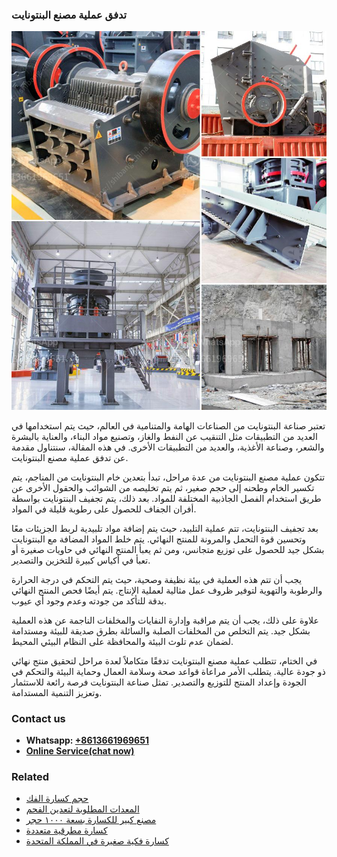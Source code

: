 <h3>تدفق عملية مصنع البنتونايت</h3><img src='1701850658.jpg' alt=''><p>تعتبر صناعة البنتونايت من الصناعات الهامة والمتنامية في العالم، حيث يتم استخدامها في العديد من التطبيقات مثل التنقيب عن النفط والغاز، وتصنيع مواد البناء، والعناية بالبشرة والشعر، وصناعة الأغذية، والعديد من التطبيقات الأخرى. في هذه المقالة، سنتناول مقدمة عن تدفق عملية مصنع البنتونايت.</p><p>تتكون عملية مصنع البنتونايت من عدة مراحل، تبدأ بتعدين خام البنتونايت من المناجم، يتم تكسير الخام وطحنه إلى حجم صغير، ثم يتم تخليصه من الشوائب والحقول الأخرى عن طريق استخدام الفصل الجاذبية المختلفة للمواد. بعد ذلك، يتم تجفيف البنتونايت بواسطة أفران الجفاف للحصول على رطوبة قليلة في المواد.</p><p>بعد تجفيف البنتونايت، تتم عملية التلبيد، حيث يتم إضافة مواد تلبيدية لربط الجزيئات معًا وتحسين قوة التحمل والمرونة للمنتج النهائي. يتم خلط المواد المضافة مع البنتونايت بشكل جيد للحصول على توزيع متجانس، ومن ثم يعبأ المنتج النهائي في حاويات صغيرة أو تعبأ في أكياس كبيرة للتخزين والتصدير.</p><p>يجب أن تتم هذه العملية في بيئة نظيفة وصحية، حيث يتم التحكم في درجة الحرارة والرطوبة والتهوية لتوفير ظروف عمل مثالية لعملية الإنتاج. يتم أيضًا فحص المنتج النهائي بدقة للتأكد من جودته وعدم وجود أي عيوب.</p><p>علاوة على ذلك، يجب أن يتم مراقبة وإدارة النفايات والمخلفات الناجمة عن هذه العملية بشكل جيد. يتم التخلص من المخلفات الصلبة والسائلة بطرق صديقة للبيئة ومستدامة لضمان عدم تلوث البيئة والمحافظة على النظام البيئي المحيط.</p><p>في الختام، تتطلب عملية مصنع البنتونايت تدفقًا متكاملاً لعدة مراحل لتحقيق منتج نهائي ذو جودة عالية. يتطلب الأمر مراعاة قواعد صحة وسلامة العمال وحماية البيئة والتحكم في الجودة وإعداد المنتج للتوزيع والتصدير. تمثل صناعة البنتونايت فرصة رائعة للاستثمار وتعزيز التنمية المستدامة.</p><h3>Contact us</h3><ul><li><strong>Whatsapp:&nbsp;<a href="https://wa.me/8613661969651">+8613661969651</a></strong></li><li><a href="https://swt.shibang-china.com/?git&amp;zhl&amp;تدفق عملية مصنع البنتونايت"><strong>Online Service(chat now)</strong></a></li></ul><h3>Related</h3><ul><li><a href='حجم كسارة الفك.md'>حجم كسارة الفك</a></li><li><a href='المعدات المطلوبة لتعدين الفحم.md'>المعدات المطلوبة لتعدين الفحم</a></li><li><a href='مصنع كبير للكسارة بسعة ١٠٠٠ حجر.md'>مصنع كبير للكسارة بسعة ١٠٠٠ حجر</a></li><li><a href='كسارة مطرقية متعددة.md'>كسارة مطرقية متعددة</a></li><li><a href='كسارة فكية صغيرة في المملكة المتحدة.md'>كسارة فكية صغيرة في المملكة المتحدة</a></li></ul>